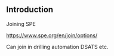 ## Introduction

Joining SPE

https://www.spe.org/en/join/options/

Can join in drilling automation DSATS etc.

